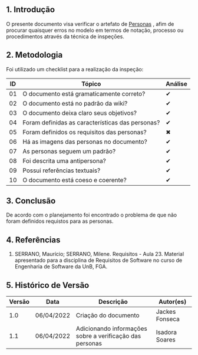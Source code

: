 ## 1. Introdução

O presente documento visa verificar o artefato de [Personas](../analise_requisitos/contexto_uso/personas.md) , afim de procurar quaisquer erros no modelo em termos de notação, processo ou procedimentos através da técnica de inspeçōes.

## 2. Metodologia

Foi utilizado um checklist para a realização da inspeção:

| ID  | Tópico                                           | Análise |
| --- | ------------------------------------------------ | ------- |
| 01  | O documento está gramaticamente correto?         | ✔       |
| 02  | O documento está no padrão da wiki?              | ✔       |
| 03  | O documento deixa claro seus objetivos?          | ✔       |
| 04  | Foram definidas as características das personas? | ✔       |
| 05  | Foram definidos os requisitos das personas?      | ✖       |
| 06  | Há as imagens das personas no documento?         | ✔       |
| 07  | As personas seguem um padrão?                    | ✔       |
| 08  | Foi descrita uma antipersona?                    | ✔       |
| 09  | Possui referências textuais?                     | ✔       |
| 10  | O documento está coeso e coerente?               | ✔       |

## 3. Conclusão

De acordo com o planejamento foi encontrado o problema de que não foram definidos requistos para as personas.

## 4. Referências

1. SERRANO, Maurício; SERRANO, Milene. Requisitos - Aula 23. Material apresentado para a disciplina de Requisitos de Software no curso de Engenharia de Software da UnB, FGA.

## 5. Histórico de Versão

| Versão | Data       | Descrição                                                | Autor(es)      |
| ------ | ---------- | -------------------------------------------------------- | -------------- |
| 1.0    | 06/04/2022 | Criação do documento                                     | Jackes Fonseca |
| 1.1    | 06/04/2022 | Adicionando informações sobre a verificação das personas | Isadora Soares |
